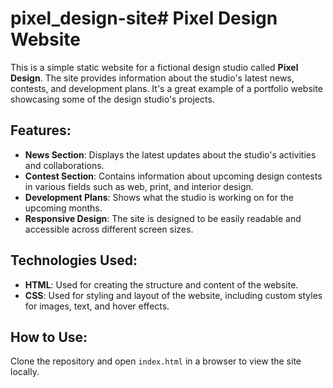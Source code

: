 # pixel_design-site# Pixel Design Website

This is a simple static website for a fictional design studio called **Pixel Design**. The site provides information about the studio's latest news, contests, and development plans. It's a great example of a portfolio website showcasing some of the design studio's projects.

## Features:
- **News Section**: Displays the latest updates about the studio's activities and collaborations.
- **Contest Section**: Contains information about upcoming design contests in various fields such as web, print, and interior design.
- **Development Plans**: Shows what the studio is working on for the upcoming months.
- **Responsive Design**: The site is designed to be easily readable and accessible across different screen sizes.

## Technologies Used:
- **HTML**: Used for creating the structure and content of the website.
- **CSS**: Used for styling and layout of the website, including custom styles for images, text, and hover effects.

## How to Use:
Clone the repository and open `index.html` in a browser to view the site locally.
